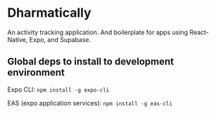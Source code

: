 # **Dharmatically**

An activity tracking application. And boilerplate for apps using React-Native, Expo, and Supabase.

## **Global deps to install to development environment**

Expo CLI: `npm install -g expo-cli`

EAS (expo application services): `npm install -g eas-cli`

